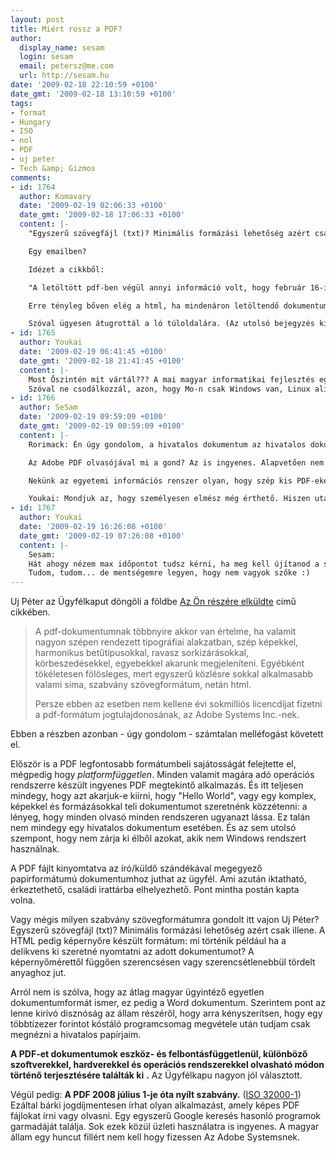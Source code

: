 ```yaml
---
layout: post
title: Miért rossz a PDF?
author:
  display_name: sesam
  login: sesam
  email: petersz@me.com
  url: http://sesam.hu
date: '2009-02-18 22:10:59 +0100'
date_gmt: '2009-02-18 13:10:59 +0100'
tags:
- format
- Hungary
- ISO
- nol
- PDF
- uj peter
- Tech &amp; Gizmos
comments:
- id: 1764
  author: Komavary
  date: '2009-02-19 02:06:33 +0100'
  date_gmt: '2009-02-18 17:06:33 +0100'
  content: |-
    "Egyszerű szövegfájl (txt)? Minimális formázási lehetőség azért csak illene."

    Egy emailben?

    Idézet a cikkből:

    "A letöltött pdf-ben végül annyi információ volt, hogy február 16-ig kérhetem, hogy az adóhatóság készítse el a 2008-as adóbevallásomat."

    Erre tényleg bőven elég a html, ha mindenáron letöltendő dokumentumot akarunk, rtf.

    Szóval ügyesen átugrottál a ló túloldalára. (Az utolsó bejegyzés kivételével, bár ha a magyar ügyintéző egy dokumentumformát ismer, akkor a magyar internethasználó egy pédéefolvasót. )
- id: 1765
  author: Youkai
  date: '2009-02-19 06:41:45 +0100'
  date_gmt: '2009-02-18 21:41:45 +0100'
  content: |-
    Most Őszintén mit vártál??? A mai magyar informatikai fejlesztés egy vicc, az ügyfélkaput is beleértve. Múltkor kérdeztem a könyvelőmet, hogy hogyan tudok regisztrálni, az ügyfélkapun. Szerinted mit mondott ? Ha arra tippeltél, hogy el kell húznom, egy okmányirodába, s ott állnom kell 2 órát, majd ellenőrzik, hogy én vagyok-e én, majd adnak egy regisztrációt, akkor jól tippeltél, azt nem lehet, hogy beírom az adataimat, esetleg regisztrálok, s küldenek egy pin kódot az ügyfélszolgálatra, amit felvehetek, ha azonosítottak.  Az elektronikus aláírást, az elektronikus cégalapítást, vagy átalakulást nem is mondom, tavaly majdnem ebbe kopaszodtam bele, az ügyvédemmel. S soroljam még...
    Szóval ne csodálkozzál, azon, hogy Mo-n csak Windows van, Linux alig, a mac-et meg az osx-et el lehet felejteni, mert sajnos, csak "vadkeleti" módszerekkel élő kereskedők vannak kishazánkban...
- id: 1766
  author: SeSam
  date: '2009-02-19 09:59:09 +0100'
  date_gmt: '2009-02-19 00:59:09 +0100'
  content: |-
    Rorimack: Én úgy gondolom, a hivatalos dokumentum az hivatalos dokumentum, információtartalmának mértékétől függetlenül. Valamint feltételezem, hogy az ügyfélkapu rendszer nem differenciál, hogy negyvenoldalas vagy kétsororos anyagot kell prezentálnia. Ezért gondolom, hogy a PDF-et mószerolni ezért pont ebben az esetben nem érdemes.

    Az Adobe PDF olvasójával mi a gond? Az is ingyenes. Alapvetően nem az internetezőkre gondoltam, hanem az Ügyfélkapu fejlesztőire: felteszem a rendszer nem úgy csinálja a PDF-eket, hogy valaki valahol az APEH-nél PDF-be menti a Word dokumentumát licenszelt Acrobattal. Legalábbis remélem...

    Nekünk az egyetemi információs renszer olyan, hogy szép kis PDF-eket gyárt mindenből, amit lekérünk. Transcript, órarend, stb.

    Youkai: Mondjuk az, hogy személyesen elmész még érthető. Hiszen utána olyan dolgokat is megtehetsz a rendszerben (gondolom én), amihez amúgy személyes jelenlét kellene. Ehelyett egyszer igazolod, hogy te vagy te, és utána mehet elektronikusan.
- id: 1767
  author: Youkai
  date: '2009-02-19 16:26:08 +0100'
  date_gmt: '2009-02-19 07:26:08 +0100'
  content: |-
    Sesam:
    Hát ahogy nézem max időpontot tudsz kérni, ha meg kell újítanod a szem-ig-t vagy valami okmányt, de én inkább kedvesen mosolygok a fiatal ügyintézőlányokra, az idősekre meg kezitcsokolommal köszönök, s gyorsan megvan. XD
    Tudom, tudom... de mentségemre legyen, hogy nem vagyok szőke :)
---
```


Uj Péter az Ügyfélkaput döngöli a földbe [Az Ön részére elküldte](http://nol.hu/archivum/lap-20090218-20090218-53) című cikkében.

> A pdf-dokumentumnak többnyire akkor van értelme, ha valamit nagyon szépen rendezett tipográfiai alakzatban, szép képekkel, harmonikus betűtípusokkal, ravasz sorkizárásokkal, körbeszedésekkel, egyebekkel akarunk megjeleníteni. Egyébként tökéletesen fölösleges, mert egyszerű közlésre sokkal alkalmasabb valami sima, szabvány szövegformátum, netán html.
> 
> Persze ebben az esetben nem kellene évi sokmilliós licencdíjat fizetni a pdf-formátum jogtulajdonosának, az Adobe Systems Inc.-nek.

Ebben a részben azonban - úgy gondolom - számtalan melléfogást követett el.

Először is a PDF legfontosabb formátumbeli sajátosságát felejtette el, mégpedig hogy _platformfüggetlen_. Minden valamit magára adó operációs rendszerre készült ingyenes PDF megtekintő alkalmazás. És itt teljesen mindegy, hogy azt akarjuk-e kiírni, hogy "Hello World", vagy egy komplex, képekkel és formázásokkal teli dokumentumot szeretnénk közzétenni: a lényeg, hogy minden olvasó minden rendszeren ugyanazt lássa. Ez talán nem mindegy egy hivatalos dokumentum esetében. És az sem utolsó szempont, hogy nem zárja ki élből azokat, akik nem Windows rendszert használnak.

A PDF fájlt kinyomtatva az író/küldő szándékával megegyező papírformátumú dokumentumhoz juthat az ügyfél. Ami azután iktatható, érkeztethető, családi irattárba elhelyezhető. Pont mintha postán kapta volna.

Vagy mégis milyen szabvány szövegformátumra gondolt itt vajon Uj Péter? Egyszerű szövegfájl (txt)? Minimális formázási lehetőség azért csak illene. A HTML pedig képernyőre készült formátum: mi történik például ha a delikvens ki szeretné nyomtatni az adott dokumentumot? A képernyőmérettől függően szerencsésen vagy szerencsétlenebbül tördelt anyaghoz jut.

Arról nem is szólva, hogy az átlag magyar ügyintéző egyetlen dokumentumformát ismer, ez pedig a Word dokumentum. Szerintem pont az lenne kirívó disznóság az állam részéről, hogy arra kényszerítsen, hogy egy többtízezer forintot kóstáló programcsomag megvétele után tudjam csak megnézni a hivatalos papírjaim.

**A PDF-et dokumentumok eszköz- és felbontásfüggetlenül, különböző szoftverekkel, hardverekkel és operációs rendszerekkel olvasható módon történő terjesztésére találták ki** **.** Az Ügyfélkapu nagyon jól választott.

Végül pedig: **A PDF 2008 július 1-je óta nyílt szabvány.** ([ISO 32000-1](http://en.wikipedia.org/wiki/Pdf)) Ezáltal bárki jogdíjmentesen írhat olyan alkalmazást, amely képes PDF fájlokat írni vagy olvasni. Egy egyszerű Google keresés hasonló programok garmadáját találja. Sok ezek közül üzleti használatra is ingyenes. A magyar állam egy huncut fillért nem kell hogy fizessen Az Adobe Systemsnek.
